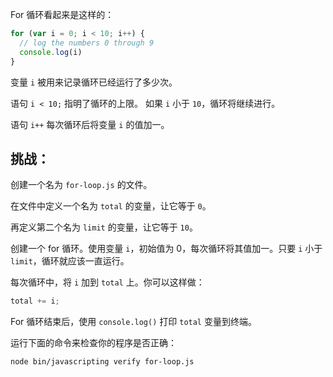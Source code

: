 For 循环看起来是这样的：

```js
for (var i = 0; i < 10; i++) {
  // log the numbers 0 through 9
  console.log(i)
}
```

变量 `i` 被用来记录循环已经运行了多少次。

语句 `i < 10;` 指明了循环的上限。
如果 `i` 小于 `10`，循环将继续进行。

语句 `i++` 每次循环后将变量 `i` 的值加一。

## 挑战：

创建一个名为 `for-loop.js` 的文件。

在文件中定义一个名为 `total` 的变量，让它等于 `0`。

再定义第二个名为 `limit` 的变量，让它等于 `10`。

创建一个 for 循环。使用变量 `i`，初始值为 0，每次循环将其值加一。只要 `i` 小于 `limit`，循环就应该一直运行。

每次循环中，将 `i` 加到 `total` 上。你可以这样做：

```js
total += i;
```

For 循环结束后，使用 `console.log()` 打印 `total` 变量到终端。

运行下面的命令来检查你的程序是否正确：

```bash
node bin/javascripting verify for-loop.js
```
